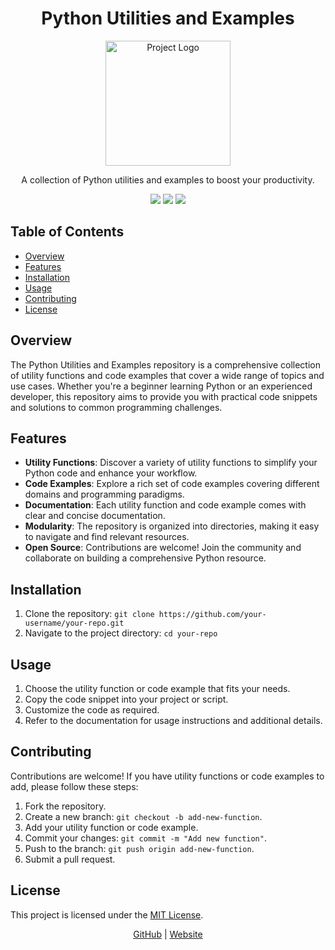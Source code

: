 <!-- Project Title -->
<h1 align="center">Python Utilities and Examples</h1>

<!-- Project Description -->
<p align="center">
    <img src="https://images.unsplash.com/photo-1551150441-3f3828204ef0?ixlib=rb-4.0.3&ixid=MnwxMjA3fDB8MHxwaG90by1wYWdlfHx8fGVufDB8fHx8&auto=format&fit=crop&w=2070&q=80" alt="Project Logo" width="200">
</p>
<p align="center">A collection of Python utilities and examples to boost your productivity.</p>

<!-- Badges -->
<p align="center">
    <img src="https://img.shields.io/badge/Language-Python-blue">
    <img src="https://img.shields.io/badge/License-MIT-green">
    <img src="https://img.shields.io/badge/Status-Active-brightgreen">
</p>

<!-- Table of Contents -->
## Table of Contents
- [Overview](#overview)
- [Features](#features)
- [Installation](#installation)
- [Usage](#usage)
- [Contributing](#contributing)
- [License](#license)

<!-- Overview Section -->
## Overview
The Python Utilities and Examples repository is a comprehensive collection of utility functions and code examples that cover a wide range of topics and use cases. Whether you're a beginner learning Python or an experienced developer, this repository aims to provide you with practical code snippets and solutions to common programming challenges.

<!-- Features Section -->
## Features
- **Utility Functions**: Discover a variety of utility functions to simplify your Python code and enhance your workflow.
- **Code Examples**: Explore a rich set of code examples covering different domains and programming paradigms.
- **Documentation**: Each utility function and code example comes with clear and concise documentation.
- **Modularity**: The repository is organized into directories, making it easy to navigate and find relevant resources.
- **Open Source**: Contributions are welcome! Join the community and collaborate on building a comprehensive Python resource.

<!-- Installation Section -->
## Installation
1. Clone the repository: `git clone https://github.com/your-username/your-repo.git`
2. Navigate to the project directory: `cd your-repo`

<!-- Usage Section -->
## Usage
1. Choose the utility function or code example that fits your needs.
2. Copy the code snippet into your project or script.
3. Customize the code as required.
4. Refer to the documentation for usage instructions and additional details.

<!-- Contributing Section -->
## Contributing
Contributions are welcome! If you have utility functions or code examples to add, please follow these steps:
1. Fork the repository.
2. Create a new branch: `git checkout -b add-new-function`.
3. Add your utility function or code example.
4. Commit your changes: `git commit -m "Add new function"`.
5. Push to the branch: `git push origin add-new-function`.
6. Submit a pull request.

<!-- License Section -->
## License
This project is licensed under the [MIT License](LICENSE).

<!-- Footer -->
<p align="center">
    <a href="https://github.com/your-username" target="_blank">GitHub</a> |
    <a href="https://your-website.com" target="_blank">Website</a>
</p>
